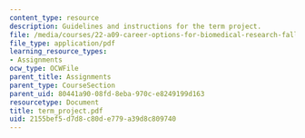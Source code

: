 ```yaml
---
content_type: resource
description: Guidelines and instructions for the term project.
file: /media/courses/22-a09-career-options-for-biomedical-research-fall-2006/2155bef5d7d8c80de779a39d8c809740_term_project.pdf
file_type: application/pdf
learning_resource_types:
- Assignments
ocw_type: OCWFile
parent_title: Assignments
parent_type: CourseSection
parent_uid: 80441a90-08fd-8eba-970c-e8249199d163
resourcetype: Document
title: term_project.pdf
uid: 2155bef5-d7d8-c80d-e779-a39d8c809740
---
```

